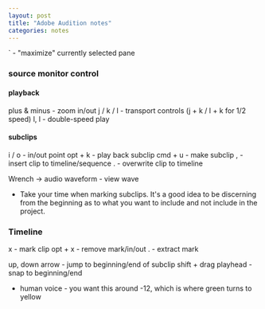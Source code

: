 ```yaml
---
layout: post
title: "Adobe Audition notes"
categories: notes
---
```


` - "maximize" currently selected pane

### source monitor control
#### playback
plus & minus - zoom in/out
j / k / l - transport controls (j + k / l + k for 1/2 speed)
l, l - double-speed play

#### subclips
i / o - in/out point
opt + k - play back subclip
cmd + u - make subclip
, - insert clip to timeline/sequence
. - overwrite clip to timeline

Wrench -> audio waveform - view wave

- Take your time when marking subclips. It's a good idea to be discerning from the beginning as to what you want to include and not include in the project.



### Timeline
x - mark clip
opt + x - remove mark/in/out
. - extract mark

up, down arrow - jump to beginning/end of subclip
shift + drag playhead - snap to beginning/end



- human voice - you want this around -12, which is where green turns to yellow